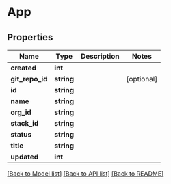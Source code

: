 # App

## Properties
Name | Type | Description | Notes
------------ | ------------- | ------------- | -------------
**created** | **int** |  | 
**git_repo_id** | **string** |  | [optional] 
**id** | **string** |  | 
**name** | **string** |  | 
**org_id** | **string** |  | 
**stack_id** | **string** |  | 
**status** | **string** |  | 
**title** | **string** |  | 
**updated** | **int** |  | 

[[Back to Model list]](../README.md#documentation-for-models) [[Back to API list]](../README.md#documentation-for-api-endpoints) [[Back to README]](../README.md)


